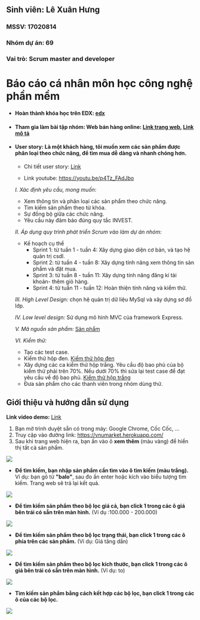 ## Sinh viên: Lê Xuân Hưng

### MSSV: 17020814
### Nhóm dự án: 69
### Vai trò: Scrum master and developer

# Báo cáo cá nhân môn học công nghệ phần mềm
* #### Hoàn thành khóa học trên EDX: [edx](https://github.com/tranthiensonuet/INT2208-8-2019/blob/master/LeXuanHung/SoftEng1x.png)
* #### Tham gia làm bài tập nhóm: Web bán hàng online: [Link trang web](https://vnumarket.herokuapp.com/), [Link mô tả](https://github.com/tranthiensonuet/INT2208-8-2019/tree/master/nhom-69)
* #### User story: Là một khách hàng, tôi muốn xem các sản phẩm được phân loại theo chức năng, để tìm mua dễ dàng và nhanh chóng hơn.
  * Chi tiết user story: [Link](https://github.com/truonganhhoang/INT2208-8-2019/issues/136)

  * Link youtube: https://youtu.be/p4Tz_FAdJbo

  *I. Xác định yêu cầu, mong muốn:*
    + Xem thông tin và phân loại các sản phẩm theo chức năng.
    + Tìm kiếm sản phẩm theo từ khóa.
    + Sự đồng bộ giữa các chức năng.
    + Yêu cầu này đảm bảo đúng quy tắc INVEST.
  
 
       
  *II. Áp dụng quy trình phát triển Scrum vào làm dự án nhóm:*
    + Kế hoạch cụ thể
      + Sprint 1: từ tuần 1 - tuần 4: Xây dựng giao diện cơ bản, và tạo hệ quản trị csdl.
      + Sprint 2: từ tuần 4 - tuần 8: Xây dựng tính năng xem thông tin sản phẩm và đặt mua.
      + Sprint 3: từ tuần 8 - tuần 11: Xây dựng tính năng đăng kí tài khoản- thêm giỏ hàng.
      + Sprint 4: từ tuần 11 - tuần 12: Hoàn thiện tính năng và kiểm thử.
       
  *III. High Level Design:* chọn hệ quản trị dữ liệu MySql và xây dựng sơ đồ lớp.
  
  *IV. Low level design:*  Sử dụng mô hình MVC của framework Express.
  
  *V. Mã nguồn sản phẩm:* [Sản phẩm](https://github.com/tranthiensonuet/INT2208-8-2019/tree/master/nhom-69/UETMaket)
  
  *VI. Kiểm thử:*
    - Tạo các test case.
    - Kiểm thử hộp đen. [Kiểm thử hộp đen](https://docs.google.com/document/d/1a4i_31R8WBUAnF91syr1FwBpKoAiTY6rEJt1xWjb74M/edit#heading=h.zhrswbsdiifd)
    - Xây dựng các ca kiểm thử hộp trắng. Yêu cầu độ bao phủ của bộ kiểm thử phải trên 70%. Nếu dưới 70% thì sửa lại test case để đạt yêu cầu về độ bao phủ. [Kiểm thử hộp trắng](https://docs.google.com/document/d/1a4i_31R8WBUAnF91syr1FwBpKoAiTY6rEJt1xWjb74M/edit#heading=h.ryzy80x4sqk1)
    - Đưa sản phẩm cho các thanh viên trong nhóm dùng thử.
  
 ## Giới thiệu và hướng dẫn sử dụng
 **Link video demo:** [Link](https://youtu.be/p4Tz_FAdJbo)
 1. Bạn mở trình duyệt sẵn có trong máy: Google Chrome, Cốc Cốc, ...
 2. Truy cập vào đường link: https://vnumarket.herokuapp.com/
 3. Sau khi trang web hiện ra, bạn ấn vào ô **xem thêm** (màu vàng) để hiển thị tất cả sản phẩm.
 <img src="https://i.imgur.com/IlA8wYx.png">
 
 - **Để tìm kiếm, bạn nhập sản phẩm cần tìm vào ô tìm kiếm (màu trắng).** 
 Ví dụ: bạn gõ từ **"balo"**, sau đo ấn enter hoặc kích vào biểu tượng tìm kiếm. Trang web sẽ trả lại kết quả.
 
 <img src="https://i.imgur.com/nA2GZSQ.png">
 
 - **Để tìm kiếm sản phẩm theo bộ lọc giá cả, bạn click 1 trong các ô giá bên trái có sẵn trên màn hình.**
 (Ví dụ :100.000 - 200.000)
 
 <img src="https://i.imgur.com/cgnYzUD.png">
 
 - **Để tìm kiếm sản phẩm theo bộ lọc trạng thái, bạn click 1 trong các ô phía trên các sản phẩm.**
 (Ví dụ: Giá tăng dần)
 
 <img src="https://i.imgur.com/EbuASwb.png">
 
 - **Để tìm kiếm sản phẩm theo bộ lọc kích thước,  bạn click 1 trong các ô giá bên trái có sẵn trên màn hình.**
 (Ví dụ: to)
 
 <img src="https://i.imgur.com/Qj7pJeA.png">
 
 - **Tìm kiếm sản phẩm bằng cách kết hợp các bộ lọc, bạn click 1 trong các ô của các bộ lọc.**
 
 <img src="https://i.imgur.com/Rf2D6tT.png">
 
